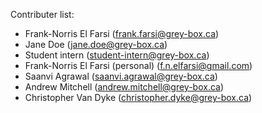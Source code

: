 Contributer list:

- Frank-Norris El Farsi (frank.farsi@grey-box.ca)
- Jane Doe (jane.doe@grey-box.ca)
- Student intern (student-intern@grey-box.ca)
- Frank-Norris El Farsi (personal) (f.n.elfarsi@gmail.com)
- Saanvi Agrawal (saanvi.agrawal@grey-box.ca)
- Andrew Mitchell (andrew.mitchell@grey-box.ca)
- Christopher Van Dyke (christopher.dyke@grey-box.ca)